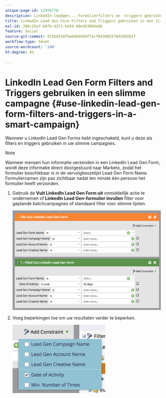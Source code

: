 ```yaml
---
unique-page-id: 12976776
description: LinkedIn-leadgen...-formulierfilters en -triggers gebruiken in een slimme campagne - Marketo Docs - Productdocumentatie
title: LinkedIn Lead Gen Form Filters and Triggers gebruiken in een slimme campagne
exl-id: 386c25e7-b0fb-4271-bd39-98e36306de6b
feature: Social
source-git-commit: 431bd258f9a68bbb9df7acf043085578d3d91b1f
workflow-type: tm+mt
source-wordcount: '140'
ht-degree: 0%

---
```


# LinkedIn Lead Gen Form Filters and Triggers gebruiken in een slimme campagne {#use-linkedin-lead-gen-form-filters-and-triggers-in-a-smart-campaign}

Wanneer u LinkedIn Lead Gen Forms hebt ingeschakeld, kunt u deze als filters en triggers gebruiken in uw slimme campagnes.

>[!NOTE]
>
>Wanneer mensen hun informatie verzenden in een LinkedIn Lead Gen Form, wordt deze informatie direct doorgestuurd naar Marketo, zodat het formulier beschikbaar is in de vervolgkeuzelijst Lead Gen Form Name. Formuliernamen zijn pas zichtbaar nadat ten minste één persoon het formulier heeft verzonden.

1. Gebruik de **Vult LinkedIn Lead Gen Form uit** onmiddellijk actie te ondernemen of **LinkedIn Lead Gen-formulier invullen** filter voor geplande batchcampagnes of standaard filter voor slimme lijsten.

   ![](assets/screen-shot-2017-03-29-at-2.38.03-pm.png)

1. Voeg beperkingen toe om uw resultaten verder te beperken.

   ![](assets/lead-gen-constraints.png)
